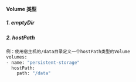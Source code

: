 #### Volume 类型
##### 1. emptyDir

##### 2. hostPath
```bash
例：使用宿主机的/data目录定义一个hostPath类型的Volume
volumes:
- name: "persistent-storage"
  hostPath:
    path: "/data"
```
